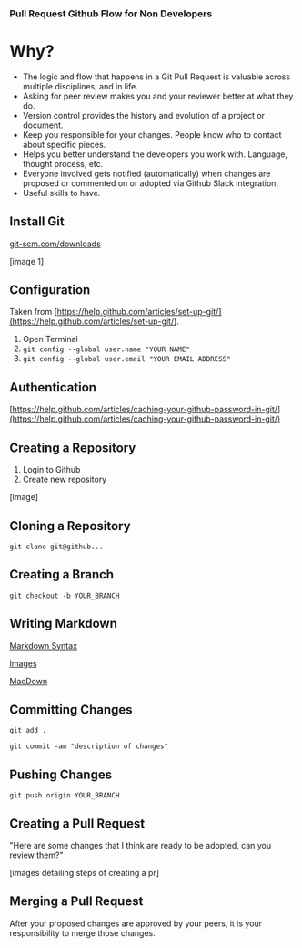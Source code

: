 ### Pull Request Github Flow for Non Developers


# Why?

- The logic and flow that happens in a Git Pull Request is valuable across multiple disciplines, and in life.
- Asking for peer review makes you and your reviewer better at what they do.
- Version control provides the history and evolution of a project or document.
- Keep you responsible for your changes. People know who to contact about specific pieces.
- Helps you better understand the developers you work with. Language, thought process, etc.
- Everyone involved gets notified (automatically) when changes are proposed or commented on or adopted via Github Slack integration.
- Useful skills to have.

## Install Git

[git-scm.com/downloads](http://git-scm.com/downloads)

[image 1]

## Configuration

Taken from [https://help.github.com/articles/set-up-git/](https://help.github.com/articles/set-up-git/).

1. Open Terminal
2. `git config --global user.name "YOUR NAME"`
3. `git config --global user.email "YOUR EMAIL ADDRESS"`

## Authentication

[https://help.github.com/articles/caching-your-github-password-in-git/](https://help.github.com/articles/caching-your-github-password-in-git/)

## Creating a Repository

1. Login to Github
2. Create new repository

[image]

## Cloning a Repository

`git clone git@github...`

## Creating a Branch

`git checkout -b YOUR_BRANCH`

## Writing Markdown

[Markdown Syntax](http://daringfireball.net/projects/markdown/syntax)

[Images](https://help.github.com/articles/adding-images-to-wikis/)

[MacDown](http://macdown.uranusjr.com/)

## Committing Changes

`git add .`

`git commit -am "description of changes"`

## Pushing Changes

`git push origin YOUR_BRANCH`

## Creating a Pull Request

"Here are some changes that I think are ready to be adopted, can you review them?"

[images detailing steps of creating a pr]

## Merging a Pull Request

After your proposed changes are approved by your peers, it is your responsibility to merge those changes.